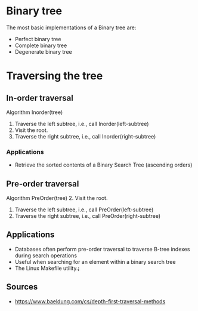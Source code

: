 # Binary tree

The most basic implementations of a Binary tree are:

* Perfect binary tree
* Complete binary tree
* Degenerate binary tree


# Traversing the tree
## In-order traversal

Algorithm Inorder(tree)
1. Traverse the left subtree, i.e., call Inorder(left-subtree)
2. Visit the root.
3. Traverse the right subtree, i.e., call Inorder(right-subtree)

### Applications 
* Retrieve the sorted contents of a Binary Search Tree (ascending orders)

## Pre-order traversal

Algorithm PreOrder(tree)
2. Visit the root.
1. Traverse the left subtree, i.e., call PreOrder(left-subtree)
3. Traverse the right subtree, i.e., call PreOrder(right-subtree)

## Applications

* Databases often perform pre-order traversal to traverse B-tree indexes during search operations
* Useful when searching for an element within a binary search tree
* The Linux Makefile utility.¡


## Sources

* https://www.baeldung.com/cs/depth-first-traversal-methods